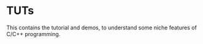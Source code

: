 # TUTs
This contains the tutorial and demos, to understand some niche features of C/C++ programming.
